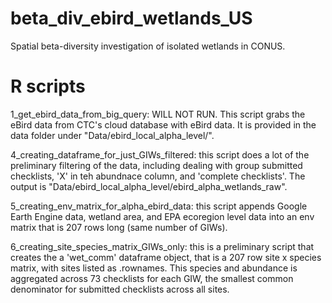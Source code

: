 # beta_div_ebird_wetlands_US
Spatial beta-diversity investigation of isolated wetlands in CONUS.

# R scripts

1_get_ebird_data_from_big_query: WILL NOT RUN. This script grabs the eBird data from CTC's cloud database with eBird data. It is provided in the data folder
under "Data/ebird_local_alpha_level/". 

4_creating_dataframe_for_just_GIWs_filtered: this script does a lot of the preliminary filtering of the data, including dealing with group submitted checklists, 'X' in teh abundnace column, and 'complete checklists'. The output is "Data/ebird_local_alpha_level/ebird_alpha_wetlands_raw". 

5_creating_env_matrix_for_alpha_ebird_data: this script appends Google Earth Engine data, wetland area, and EPA ecoregion level data into an env matrix that is 207 rows long (same number of GIWs). 

6_creating_site_species_matrix_GIWs_only: this is a preliminary script that creates the a 'wet_comm' dataframe object, that is a 207 row site x species matrix, with sites listed as .rownames. This species and abundance is aggregated across 73 checklists for each GIW, the smallest common denominator for submitted checklists across all sites. 
